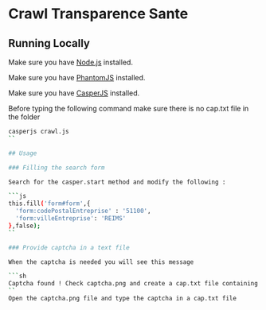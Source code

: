 # Crawl Transparence Sante

## Running Locally

Make sure you have [Node.js](http://nodejs.org/) installed.

Make sure you have [PhantomJS](http://phantomjs.org/) installed.

Make sure you have [CasperJS](http://casperjs.org/) installed.

Before typing the following command make sure there is no cap.txt file in the folder

```sh
casperjs crawl.js
``

## Usage

### Filling the search form

Search for the casper.start method and modify the following :

```js
this.fill('form#form',{
  'form:codePostalEntreprise' : '51100',
  'form:villeEntreprise': 'REIMS'
},false);
``

### Provide captcha in a text file

When the captcha is needed you will see this message

```sh
Captcha found ! Check captcha.png and create a cap.txt file containing the captcha.
``
Open the captcha.png file and type the captcha in a cap.txt file
